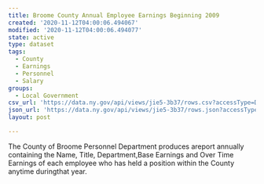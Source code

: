 ```yaml
---
title: Broome County Annual Employee Earnings Beginning 2009
created: '2020-11-12T04:00:06.494067'
modified: '2020-11-12T04:00:06.494077'
state: active
type: dataset
tags:
  - County
  - Earnings
  - Personnel
  - Salary
groups:
  - Local Government
csv_url: 'https://data.ny.gov/api/views/jie5-3b37/rows.csv?accessType=DOWNLOAD'
json_url: 'https://data.ny.gov/api/views/jie5-3b37/rows.json?accessType=DOWNLOAD'
layout: post

---
```

The County of Broome Personnel Department produces areport annually containing the Name, Title, Department,Base Earnings and Over Time Earnings of each employee who has held a position within the County anytime duringthat year.
